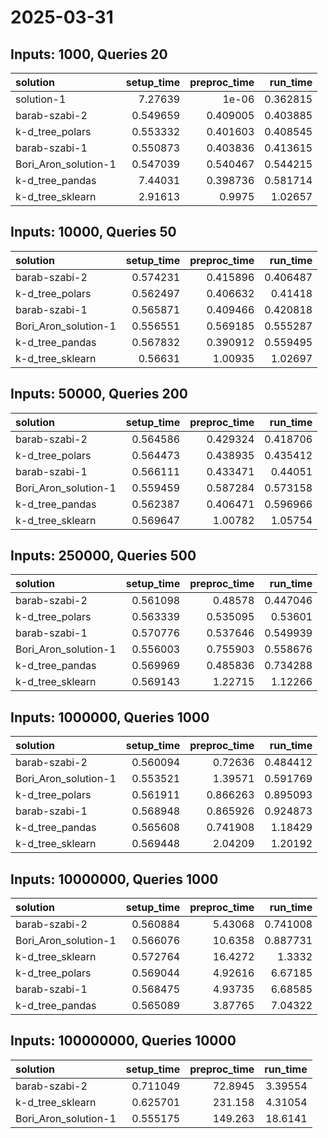# 2025-03-31

## Inputs: 1000, Queries 20

| solution             |   setup_time |   preproc_time |   run_time |
|:---------------------|-------------:|---------------:|-----------:|
| solution-1           |     7.27639  |       1e-06    |   0.362815 |
| barab-szabi-2        |     0.549659 |       0.409005 |   0.403885 |
| k-d_tree_polars      |     0.553332 |       0.401603 |   0.408545 |
| barab-szabi-1        |     0.550873 |       0.403836 |   0.413615 |
| Bori_Aron_solution-1 |     0.547039 |       0.540467 |   0.544215 |
| k-d_tree_pandas      |     7.44031  |       0.398736 |   0.581714 |
| k-d_tree_sklearn     |     2.91613  |       0.9975   |   1.02657  |

## Inputs: 10000, Queries 50

| solution             |   setup_time |   preproc_time |   run_time |
|:---------------------|-------------:|---------------:|-----------:|
| barab-szabi-2        |     0.574231 |       0.415896 |   0.406487 |
| k-d_tree_polars      |     0.562497 |       0.406632 |   0.41418  |
| barab-szabi-1        |     0.565871 |       0.409466 |   0.420818 |
| Bori_Aron_solution-1 |     0.556551 |       0.569185 |   0.555287 |
| k-d_tree_pandas      |     0.567832 |       0.390912 |   0.559495 |
| k-d_tree_sklearn     |     0.56631  |       1.00935  |   1.02697  |

## Inputs: 50000, Queries 200

| solution             |   setup_time |   preproc_time |   run_time |
|:---------------------|-------------:|---------------:|-----------:|
| barab-szabi-2        |     0.564586 |       0.429324 |   0.418706 |
| k-d_tree_polars      |     0.564473 |       0.438935 |   0.435412 |
| barab-szabi-1        |     0.566111 |       0.433471 |   0.44051  |
| Bori_Aron_solution-1 |     0.559459 |       0.587284 |   0.573158 |
| k-d_tree_pandas      |     0.562387 |       0.406471 |   0.596966 |
| k-d_tree_sklearn     |     0.569647 |       1.00782  |   1.05754  |

## Inputs: 250000, Queries 500

| solution             |   setup_time |   preproc_time |   run_time |
|:---------------------|-------------:|---------------:|-----------:|
| barab-szabi-2        |     0.561098 |       0.48578  |   0.447046 |
| k-d_tree_polars      |     0.563339 |       0.535095 |   0.53601  |
| barab-szabi-1        |     0.570776 |       0.537646 |   0.549939 |
| Bori_Aron_solution-1 |     0.556003 |       0.755903 |   0.558676 |
| k-d_tree_pandas      |     0.569969 |       0.485836 |   0.734288 |
| k-d_tree_sklearn     |     0.569143 |       1.22715  |   1.12266  |

## Inputs: 1000000, Queries 1000

| solution             |   setup_time |   preproc_time |   run_time |
|:---------------------|-------------:|---------------:|-----------:|
| barab-szabi-2        |     0.560094 |       0.72636  |   0.484412 |
| Bori_Aron_solution-1 |     0.553521 |       1.39571  |   0.591769 |
| k-d_tree_polars      |     0.561911 |       0.866263 |   0.895093 |
| barab-szabi-1        |     0.568948 |       0.865926 |   0.924873 |
| k-d_tree_pandas      |     0.565608 |       0.741908 |   1.18429  |
| k-d_tree_sklearn     |     0.569448 |       2.04209  |   1.20192  |

## Inputs: 10000000, Queries 1000

| solution             |   setup_time |   preproc_time |   run_time |
|:---------------------|-------------:|---------------:|-----------:|
| barab-szabi-2        |     0.560884 |        5.43068 |   0.741008 |
| Bori_Aron_solution-1 |     0.566076 |       10.6358  |   0.887731 |
| k-d_tree_sklearn     |     0.572764 |       16.4272  |   1.3332   |
| k-d_tree_polars      |     0.569044 |        4.92616 |   6.67185  |
| barab-szabi-1        |     0.568475 |        4.93735 |   6.68585  |
| k-d_tree_pandas      |     0.565089 |        3.87765 |   7.04322  |

## Inputs: 100000000, Queries 10000

| solution             |   setup_time |   preproc_time |   run_time |
|:---------------------|-------------:|---------------:|-----------:|
| barab-szabi-2        |     0.711049 |        72.8945 |    3.39554 |
| k-d_tree_sklearn     |     0.625701 |       231.158  |    4.31054 |
| Bori_Aron_solution-1 |     0.555175 |       149.263  |   18.6141  |